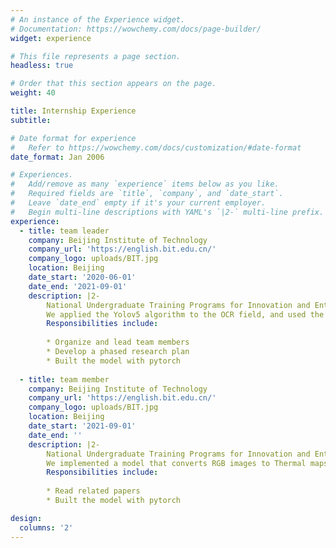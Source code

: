 ```yaml
---
# An instance of the Experience widget.
# Documentation: https://wowchemy.com/docs/page-builder/
widget: experience

# This file represents a page section.
headless: true

# Order that this section appears on the page.
weight: 40

title: Internship Experience
subtitle:

# Date format for experience
#   Refer to https://wowchemy.com/docs/customization/#date-format
date_format: Jan 2006

# Experiences.
#   Add/remove as many `experience` items below as you like.
#   Required fields are `title`, `company`, and `date_start`.
#   Leave `date_end` empty if it's your current employer.
#   Begin multi-line descriptions with YAML's `|2-` multi-line prefix.
experience:
  - title: team leader
    company: Beijing Institute of Technology
    company_url: 'https://english.bit.edu.cn/'
    company_logo: uploads/BIT.jpg
    location: Beijing
    date_start: '2020-06-01'
    date_end: '2021-09-01'
    description: |2-
        National Undergraduate Training Programs for Innovation and Entrepreneurship in 2020. 
        We applied the Yolov5 algorithm to the OCR field, and used the ICDAR2014 dataset to train a yolo model that can achieve accurate text detection.
        Responsibilities include:
        
        * Organize and lead team members
        * Develop a phased research plan
        * Built the model with pytorch
        
  - title: team member
    company: Beijing Institute of Technology
    company_url: 'https://english.bit.edu.cn/'
    company_logo: uploads/BIT.jpg
    location: Beijing
    date_start: '2021-09-01'
    date_end: ''
    description: |2-
        National Undergraduate Training Programs for Innovation and Entrepreneurship in 2021.
        We implemented a model that converts RGB images to Thermal maps on the FLIR dataset using CycleGAN.
        Responsibilities include:
        
        * Read related papers
        * Built the model with pytorch

design:
  columns: '2'
---
```

